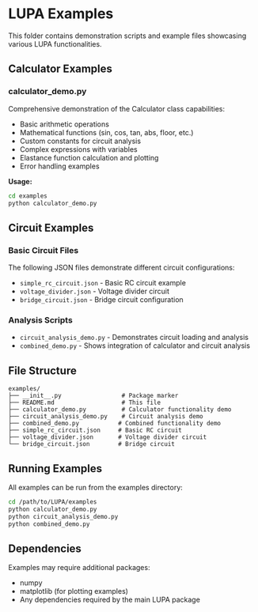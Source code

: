 # LUPA Examples

This folder contains demonstration scripts and example files showcasing various LUPA functionalities.

## Calculator Examples

### calculator_demo.py
Comprehensive demonstration of the Calculator class capabilities:
- Basic arithmetic operations
- Mathematical functions (sin, cos, tan, abs, floor, etc.)
- Custom constants for circuit analysis
- Complex expressions with variables
- Elastance function calculation and plotting
- Error handling examples

**Usage:**
```bash
cd examples
python calculator_demo.py
```

## Circuit Examples

### Basic Circuit Files
The following JSON files demonstrate different circuit configurations:

- `simple_rc_circuit.json` - Basic RC circuit example
- `voltage_divider.json` - Voltage divider circuit
- `bridge_circuit.json` - Bridge circuit configuration

### Analysis Scripts

- `circuit_analysis_demo.py` - Demonstrates circuit loading and analysis
- `combined_demo.py` - Shows integration of calculator and circuit analysis

## File Structure

```
examples/
├── __init__.py                 # Package marker
├── README.md                   # This file
├── calculator_demo.py          # Calculator functionality demo
├── circuit_analysis_demo.py    # Circuit analysis demo
├── combined_demo.py           # Combined functionality demo
├── simple_rc_circuit.json     # Basic RC circuit
├── voltage_divider.json       # Voltage divider circuit
└── bridge_circuit.json        # Bridge circuit
```

## Running Examples

All examples can be run from the examples directory:

```bash
cd /path/to/LUPA/examples
python calculator_demo.py
python circuit_analysis_demo.py
python combined_demo.py
```

## Dependencies

Examples may require additional packages:
- numpy
- matplotlib (for plotting examples)
- Any dependencies required by the main LUPA package
